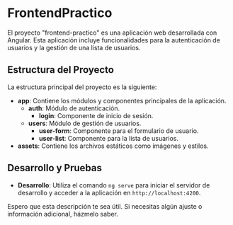 # FrontendPractico

El proyecto "frontend-practico" es una aplicación web desarrollada con Angular. Esta aplicación incluye funcionalidades para la autenticación de usuarios y la gestión de una lista de usuarios.

## Estructura del Proyecto

La estructura principal del proyecto es la siguiente:

- **app**: Contiene los módulos y componentes principales de la aplicación.
  - **auth**: Módulo de autenticación.
    - **login**: Componente de inicio de sesión.
  - **users**: Módulo de gestión de usuarios.
    - **user-form**: Componente para el formulario de usuario.
    - **user-list**: Componente para la lista de usuarios.
- **assets**: Contiene los archivos estáticos como imágenes y estilos.

## Desarrollo y Pruebas

- **Desarrollo**: Utiliza el comando `ng serve` para iniciar el servidor de desarrollo y acceder a la aplicación en `http://localhost:4200`.

Espero que esta descripción te sea útil. Si necesitas algún ajuste o información adicional, házmelo saber.
